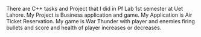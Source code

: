There are C++ tasks and Project that I did in Pf Lab 1st semester at Uet Lahore.
My Project is Business application and game. My Application is Air Ticket Reservation. 
My game is War Thunder with player and enemies firing bullets and score and health of player increases or decreases.

